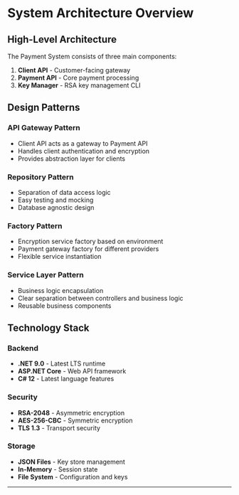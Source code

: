 # System Architecture Overview

## High-Level Architecture

The Payment System consists of three main components:

1. **Client API** - Customer-facing gateway
2. **Payment API** - Core payment processing
3. **Key Manager** - RSA key management CLI

## Design Patterns

### API Gateway Pattern
- Client API acts as a gateway to Payment API
- Handles client authentication and encryption
- Provides abstraction layer for clients

### Repository Pattern
- Separation of data access logic
- Easy testing and mocking
- Database agnostic design

### Factory Pattern
- Encryption service factory based on environment
- Payment gateway factory for different providers
- Flexible service instantiation

### Service Layer Pattern
- Business logic encapsulation
- Clear separation between controllers and business logic
- Reusable business components

## Technology Stack

### Backend
- **.NET 9.0** - Latest LTS runtime
- **ASP.NET Core** - Web API framework
- **C# 12** - Latest language features

### Security
- **RSA-2048** - Asymmetric encryption
- **AES-256-CBC** - Symmetric encryption
- **TLS 1.3** - Transport security

### Storage
- **JSON Files** - Key store management
- **In-Memory** - Session state
- **File System** - Configuration and keys

---